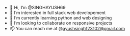 - 👋 Hi, I’m @SINGHAYUSH69
- 👀 I’m interested in full stack web developement
- 🌱 I’m currently learning python and web designing
- 💞️ I’m looking to collaborate on responsive projects
- 📫 You can reach me at @ayushsingh123102@gmail.com

<!---
SINGHAYUSH69/SINGHAYUSH69 is a ✨ special ✨ repository because its `README.md` (this file) appears on your GitHub profile.
You can click the Preview link to take a look at your changes.
--->
